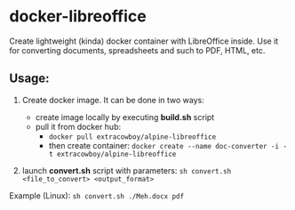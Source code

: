 docker-libreoffice
==========
Create lightweight (kinda) docker container with LibreOffice inside. Use it for converting documents, spreadsheets and such to PDF, HTML, etc.

Usage:
----------
1. Create docker image. It can be done in two ways:
    * create image locally by executing **build.sh** script
    * pull it from docker hub:
      * `docker pull extracowboy/alpine-libreoffice`
      * then create container: `docker create --name doc-converter -i -t extracowboy/alpine-libreoffice`

2. launch **convert.sh** script with parameters: `sh convert.sh <file_to_convert> <output_format>`

Example (Linux):
`sh convert.sh ./Meh.docx pdf`
